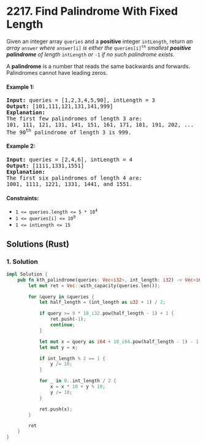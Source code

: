 # 2217. Find Palindrome With Fixed Length
Given an integer array `queries` and a **positive** integer `intLength`, return *an array* `answer` *where* `answer[i]` *is either the* <code>queries[i]<sup>th</sup></code> *smallest **positive palindrome** of length* `intLength` *or* `-1` *if no such palindrome exists*.

A **palindrome** is a number that reads the same backwards and forwards. Palindromes cannot have leading zeros.

#### Example 1:
<pre>
<strong>Input:</strong> queries = [1,2,3,4,5,90], intLength = 3
<strong>Output:</strong> [101,111,121,131,141,999]
<strong>Explanation:</strong>
The first few palindromes of length 3 are:
101, 111, 121, 131, 141, 151, 161, 171, 181, 191, 202, ...
The 90<sup>th</sup> palindrome of length 3 is 999.
</pre>

#### Example 2:
<pre>
<strong>Input:</strong> queries = [2,4,6], intLength = 4
<strong>Output:</strong> [1111,1331,1551]
<strong>Explanation:</strong>
The first six palindromes of length 4 are:
1001, 1111, 1221, 1331, 1441, and 1551.
</pre>

#### Constraints:
* <code>1 <= queries.length <= 5 * 10<sup>4</sup></code>
* <code>1 <= queries[i] <= 10<sup>9</sup></code>
* `1 <= intLength <= 15`

## Solutions (Rust)

### 1. Solution
```Rust
impl Solution {
    pub fn kth_palindrome(queries: Vec<i32>, int_length: i32) -> Vec<i64> {
        let mut ret = Vec::with_capacity(queries.len());

        for &query in &queries {
            let half_length = (int_length as u32 + 1) / 2;

            if query >= 9 * 10_i32.pow(half_length - 1) + 1 {
                ret.push(-1);
                continue;
            }

            let mut x = query as i64 + 10_i64.pow(half_length - 1) - 1;
            let mut y = x;

            if int_length % 2 == 1 {
                y /= 10;
            }

            for _ in 0..int_length / 2 {
                x = x * 10 + y % 10;
                y /= 10;
            }

            ret.push(x);
        }

        ret
    }
}
```
